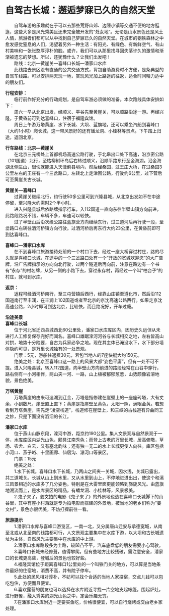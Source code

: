 # 自驾古长城：邂逅梦寐已久的自然天堂  

&emsp;&emsp;自驾车游的乐趣就在于可以去那些荒野山郊、边陲小镇等交通不便的地方逛逛，这些大多是风光秀美且还未完全被开发的“处女地”。无论是山水景色还是风土人情，旅游者们都可以从中找到自己梦寐已久的自然天堂。在城市的钢铁森林之中愈发感觉窒息的人们，渴望着另外一种生活：有阳光、有绿色、有新鲜空气、有山村美味和一张张憨厚淳朴的脸。或许，我们可以从那里找寻回失落许久的激情和渐渐被遗忘的梦想。所以，还犹豫什么？让我们出发吧！  
&emsp;&emsp;路线：北京—黄崖关—喜峰口长城—潘家口水库  
&emsp;&emsp;此线路去景区没有直通的公共交通方式，背包自助游费时不方便，是条典型的自驾车线路。可以安排两天玩一地，赏玩风光加上路途的往返，适合时间精力适中的朋友们。  

**行程安排：**  
&emsp;&emsp;临行前作好充分的行动规划，是自驾车游必须做的准备。本次路线具体安排如下：  
&emsp;&emsp;周六一早从北京出发，经顺义、平谷先至黄崖关，可以顺路沿途一游。再经兴隆，于黄昏前可到达喜峰口，住宿于福隆宾馆。  
&emsp;&emsp;周日上午游万塔黄崖、水下长城、大坝、蓝旗地，还可以乘坐汽船到喜峰口（大约1小时）爬长城，这一带风景好的还有蟠龙洞、小桂林等景点。下午踏上归途，返回北京。  

**行车路线：北京—黄崖关**  
&emsp;&emsp;在北京三元桥处上首都机场高速公路行驶，于北皋出口处下高速，沿京密公路（101国道）北行，至枯柳树环岛后右转过顺义，沿顺平路东行至金海湖。沿金海湖北侧进山，很快就能进入天津蓟县境内，然后经桑园，过王庄大桥，在过桑园3公里左右的王庄有一个三岔路口，左转北上走津围公路，行驶约6公里，过下营后可至黄崖关古长城。  

**黄崖关—喜峰口**  
&emsp;&emsp;过黄崖关继续北行，约行驶50多公里可到兴隆县城，从北京出发如不在中途停留，至兴隆大约需时2个半小时。  
&emsp;&emsp;进入兴隆县城后依路牌指示行车，入112国道一直向东往半壁山镇方向前进，此路段路况不错，车辆不多，车速可以较快。  
&emsp;&emsp;过了半壁山后沿次级公路往蓝旗营方向继续东行，过三道河后再行驶一段，至岔路口右转往洒河桥镇方向行驶。过洒河桥后再东行大约23公里，在黄昏前即可到达喜峰口。  

**喜峰口—潘家口水库**  
&emsp;&emsp;在不到喜峰口旅游接待处前的一个村口下去，经过一座大桥穿过村庄，路的尽头就是喜峰口长城，在途中的一个三岔路口处有一个“开放的宽城欢迎您”的大广告牌，沿广告牌指示的方向向北行驶，过两个隧道后再向前，注意在路边有一个书有“永存”的村名牌，从另一侧的小路下去，穿过永存村，再经过一个叫“柏台子”的村庄，就可到水库。  

**返京：**  
&emsp;&emsp;返程可经洒河桥南行，至三屯营镇后西行，经靠山庄镇至遵化市，然后沿112国道南行至丰润，在丰润上102国道或者至北京的京沈高速公路西行。如果走京沈高速公路，2小时即可到达北京，比较快，而且路况好，开车过瘾。  

**沿途美景**  
**喜峰口长城**  
&emsp;&emsp;位于河北省迁西县城西北60公里处，潘家口水库库区内，因历史久远但从未进行人工修复保存完好而闻名。喜峰口雄踞滦河河谷与长城相交之地，左右皆高山对拱，地势十分险要，自古为兵家必争之地。现在其主体已淹没水下，水下部分墙体隐约可见，是万里长城独有的一处景观。  
&emsp;&emsp;门票：5元，游船往返费30元，若包当地人的7座快艇大约150元。  
&emsp;&emsp;绝美之处：北京至喜峰口这一路上的风景大都“姿色平庸”，但有一处不可不提。进入兴隆县城，转入112国道，向半壁山方向前进的路段经常在山谷中穿行，路右侧有一小河相伴，两山夹一河、一路，山上植被郁郁葱葱，山势颇像岩溶地貌，景色绝美。  

**万塔黄崖**  
&emsp;&emsp;万塔黄崖的由来可追溯到辽金，万塔是指修建在崖壁上的一座座砖塔，大有丈余，小到数尺，崖壁直上直下；黄崖是指崖壁呈黄色，太阳一照，满眼金黄。若想看到万塔黄崖，需先走“凌空栈道”，栈道修在崖壁上，和三峡的古栈道有异曲同工之妙，只是下面没有滔滔的长江。  

**潘家口水库**  
&emsp;&emsp;位于燕山山脉东段，滦河中游，距京约190公里。集人文景观与自然景观于一体，水库库区内湖光山色，颇具江南秀色；而登上古老的万里长城，居高俯瞰，草场、农舍、白云，又有塞北韵味；还有独一无二的水上长城更使人向往。库区包括小河口、燕子峪、十里画廊、仙居沟、瀑河口等景区。  
&emsp;&emsp;门票：15元  
&emsp;&emsp;绝美之处：  
&emsp;&emsp;1.水下长城。喜峰口水下长城，乃两山之间夹一关城，因水浅，关城已露出，共三道城关。长城从山上到水里，又从水里到山上，不停地进进出出，使这个和漓江风景相近的水库多了几分姿色。特别是在大雾里面更能领略到旖旎风光。由蓝旗地溯流而上，是水库景区的精品，有蟠龙洞、小桂林等，风景极美。  
&emsp;&emsp;2.鬼子来了。姜文拍的电影《鬼子来了》的外景地也选在喜峰口长城脚下的山谷里，其中有座小村落就是专为拍电影而搭建的外景地，被当地的老乡们称为“姜文村”，景色亦很优美，不妨打探前往一看。  

**旅游提示**  
&emsp;&emsp;1.潘家口水库与喜峰口游览区，一南一北，又分属唐山迁安与承德宽城，从南至北或从北至南的线路都可行，人文景观主要集中在水库下游，以大坝和古长城遗址为主体，自然风光主要集中在水库的中上游。  
&emsp;&emsp;2.潘家口水库路段多为土路，较凹凸不平，汽车底盘低的朋友需要小心驾驶。  
&emsp;&emsp;3.喜峰口长城未经修葺，值得攀爬，但有些地方比较残破，需注意安全，潘家口的长城更高些，登城后的景色也较好些。  
&emsp;&emsp;4.福隆宾馆位于距离喜峰口1公里处的一个叫铁门关的地方，可以算是当地条件最好的住宿地，消费不高，并有院子停车。  
&emsp;&emsp;5.此处的民风相对淳朴，不妨可以找个合适的当地人家投宿，交点儿钱可以包吃包住，方便而且便宜。  
&emsp;&emsp;6.喜欢露营的朋友也可以选择在水库附近寻找一片空地支起帐篷，围起炉灶，进行野餐，融入秀美的湖光山色之中，定会乐趣无穷。  
&emsp;&emsp;7.在潘家口水库附近一定要买鱼吃，价格很便宜，可以自行烧烤或交由老乡家处理。  
<!-- Last processed: 2025-07-22 03:44:26 -->
